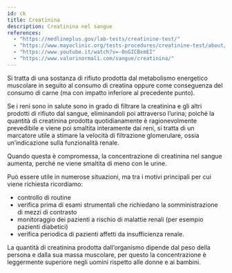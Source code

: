 ```yaml
---
id: ck
title: Creatinina
description: Creatinina nel sangue
references:
  - "https://medlineplus.gov/lab-tests/creatinine-test/"
  - "https://www.mayoclinic.org/tests-procedures/creatinine-test/about/pac-20384646"
  - "https://www.youtube.it/watch?v=-0nGICBxmEI"
  - "https://www.valorinormali.com/sangue/creatinina/"
---
```


Si tratta di una sostanza di rifiuto prodotta dal metabolismo energetico muscolare in seguito al consumo di creatina oppure come conseguenza del consumo di carne (ma con impatto inferiore al precedente punto).

Se i reni sono in salute sono in grado di filtrare la creatinina e gli altri prodotti di rifiuto dal sangue, eliminandoli poi attraverso l’urina; poiché la quantità di creatinina prodotta quotidianamente è ragionevolmente prevedibile e viene poi smaltita interamente dai reni, si tratta di un marcatore utile a stimare la velocità di filtrazione glomerulare, ossia un’indicazione sulla funzionalità renale.

Quando questa è compromessa, la concentrazione di creatinina nel sangue aumenta, perché ne viene smaltita di meno con le urine.

Può essere utile in numerose situazioni, ma tra i motivi principali per cui viene richiesta ricordiamo:

- controllo di routine
- verifica prima di esami strumentali che richiedano la somministrazione di mezzi di contrasto
- monitoraggio dei pazienti a rischio di malattie renali (per esempio pazienti diabetici)
- verifica periodica di pazienti affetti da insufficienza renale.

La quantità di creatinina prodotta dall’organismo dipende dal peso della persona e dalla sua massa muscolare, per questo la concentrazione è leggermente superiore negli uomini rispetto alle donne e ai bambini.
